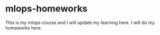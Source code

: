 # mlops-homeworks
This is my mlops course and I will update my learning here.
I will do my homeworks here.